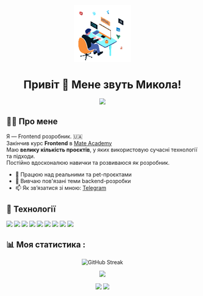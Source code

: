 <p align="center">
  <img src="https://github.com/melnichukmykola/MelnichukMykola/blob/main/assets/animation.gif?raw=true" alt="Developer Skills" />
</p>

<h1 align="center">Привіт 👋 Мене звуть Микола!</h1>

<p align="center">
  <a href="https://t.me/kolya2"><img src="https://img.shields.io/badge/Telegram-blue?style=for-the-badge&logo=telegram&logoColor=white" /></a>
</p>

## 🧑‍💻 Про мене

Я — Frontend розробник. 🇺🇦  
Закінчив курс **Frontend** в [Mate Academy](https://mate.academy)  
Маю **велику кількість проєктів**, у яких використовую сучасні технології та підходи.  
Постійно вдосконалюю навички та розвиваюся як розробник.

- 🔭 Працюю над реальними та pet-проєктами
- 🌱 Вивчаю пов'язані теми backend-розробки
- 📫 Як зв’язатися зі мною: [Telegram](https://t.me/kolya2)

## 🚀 Технології


  <img src="https://cdn.jsdelivr.net/gh/devicons/devicon/icons/html5/html5-original.svg" width="40" />
  <img src="https://cdn.jsdelivr.net/gh/devicons/devicon/icons/css3/css3-original.svg" width="40" />
  <img src="https://cdn.jsdelivr.net/gh/devicons/devicon/icons/javascript/javascript-original.svg" width="40" />
  <img src="https://cdn.jsdelivr.net/gh/devicons/devicon/icons/react/react-original.svg" width="40" />
  <img src="https://cdn.jsdelivr.net/gh/devicons/devicon/icons/redux/redux-original.svg" width="40" />
  <img src="https://cdn.jsdelivr.net/gh/devicons/devicon/icons/firebase/firebase-plain.svg" width="40" />
  <img src="https://cdn.jsdelivr.net/gh/devicons/devicon/icons/vite/vite-original.svg" width="40" />
  <img src="https://cdn.jsdelivr.net/gh/devicons/devicon/icons/nodejs/nodejs-original.svg" width="40" />
  <img src="https://cdn.jsdelivr.net/gh/devicons/devicon/icons/postgresql/postgresql-original.svg" width="40" />


## 📊 Моя статистика :

<p align="center">
  <img src="https://github-readme-streak-stats.herokuapp.com?user=melnichukmykola&theme=tokyonight&hide_border=true&date_format=M%20j%5B%2C%20Y%5D" alt="GitHub Streak" />
</p>

<p align="center">
  <img src="https://github-profile-summary-cards.vercel.app/api/cards/profile-details?username=melnichukmykola&theme=tokyonight" />
</p>

<p align="center">
  <img src="https://github-profile-summary-cards.vercel.app/api/cards/repos-per-language?username=melnichukmykola&theme=tokyonight" />
  <img src="https://github-profile-summary-cards.vercel.app/api/cards/stats?username=melnichukmykola&theme=tokyonight" />
</p>
